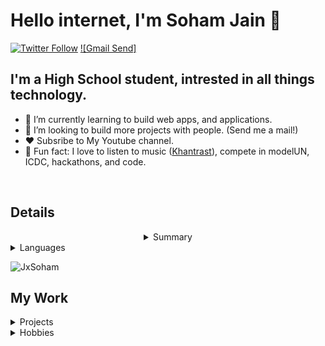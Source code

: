 
# Hello internet, I'm Soham Jain 👋


[![Twitter Follow](https://img.shields.io/twitter/follow/JxSoham?color=red&logo=twitter&logoColor=red&style=plastic)][twitter]
[![Gmail Send]][Gmail]


## I'm a High School student, intrested in all things technology. 

- 🌱 I’m currently learning to build web apps, and applications. 
- 👯 I’m looking to build more projects with people. (Send me a mail!) 
- ❤️ Subsribe to My Youtube channel. 
- 🎉 Fun fact: I love to listen to music ([Khantrast]), compete in modelUN, ICDC, hackathons, and code. 

<br/>

## Details
<details align="center">
   <summary>Summary</summary>
   <p align="center">
     <br>
     <img src="https://github-readme-stats.vercel.app/api?username=JxSoham&count_private=true&show_icons=true&theme=midnight-purple"></img>
     <img src="https://github-readme-stats.vercel.app/api/top-langs/?username=JxSoham"></img>
     <br>
     <br>
     <a href="https://github.com/JxSoham/JxSoham" target="_blank"><img alt="GitHub Activity" src="https://img.shields.io/github/last-commit/JxSoham/JxSoham?label=profile%20updated&style=flat-square"></a>
  </p>
</details>

<details align="left">
   <summary>Languages</summary>
   <p align="left">
      <br>
      <a href="https://github.com/JxSoham?tab=repositories&language=python" target="_blank"><img alt="Python" src="https://img.shields.io/badge/-Python-3572A5?style=flat-square&logo=Python&logoColor=white"></a>
      <a href="https://github.com/JxSoham?tab=repositories&language=javascript" target="_blank"><img alt="Javascript" src="https://img.shields.io/badge/-Javascript-f1e05a?style=flat-square&logo=Javascript&logoColor=white"></a>
      <a href="https://github.com/JxSoham?tab=repositories&language=c%2B%2B" target="_blank"><img alt="C++" src="https://img.shields.io/badge/-C%2B%2B-f34b7d?style=flat-square&logo=C%2B%2B&logoColor=white"></a><br>
      <a href="https://github.com/JxSoham?tab=repositories&language=java" target="_blank"><img alt="Java" src="https://img.shields.io/badge/-Java-b07219?style=flat-square&logo=Java&logoColor=white"></a>
      <a href="https://github.com/JxSoham?tab=repositories&language=html" target="_blank"><img alt="HTML" src="https://img.shields.io/badge/-HTML-E34F26?style=flat-square&logo=HTML5&logoColor=white"></a>
   </p>
</details>

<p align="left"> <img src="https://komarev.com/ghpvc/?username=JxSoham" alt="JxSoham"> </p>


## My Work

<details><summary> Projects </summary><blockquote>

<details><summary> RxThirtheen </summary><blockquote>

<details><summary> On-Going </summary><blockquote>
</blockquote></details>
<details><summary> Finished </summary><blockquote>
</blockquote></details>

</blockquote></details>

<details><summary> Learning </summary><blockquote>
</blockquote></details>

<details><summary> World </summary><blockquote>
<details><summary> Projects </summary><blockquote>
</blockquote></details>
</blockquote></details>
</blockquote></details>

<details><summary> Hobbies </summary><blockquote>
<details><summary> Youtube </summary><blockquote>
</blockquote></details>
<details><summary> Blogs </summary><blockquote>
</blockquote></details>
<details><summary> Podcasts </summary><blockquote>
</blockquote></details>
</blockquote></details>

<br />
<br />


[twitter]: https://twitter.com/JxSoham
[instagram]: https://www.instagram.com/sj.allias/
[linkedin]: https://www.linkedin.com/in/sohamjain-me/
[Khantrast]: https://www.youtube.com/channel/UCS9BarWcUeN2XdATWRpI4Dw
[gmail]: iamsohamjain@gmail.com
